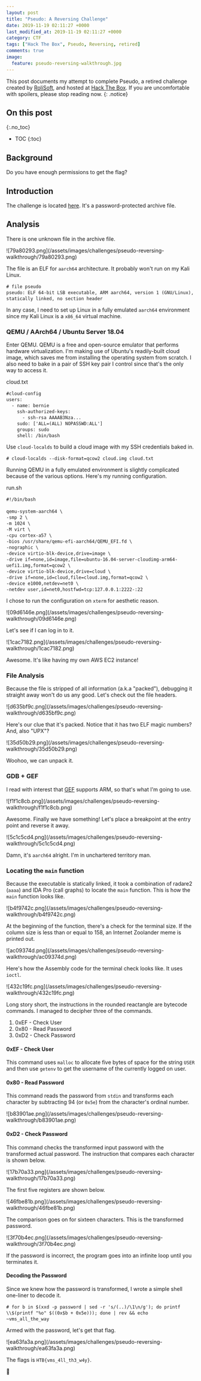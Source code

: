 ```yaml
---
layout: post
title: "Pseudo: A Reversing Challenge"
date: 2019-11-19 02:11:27 +0000
last_modified_at: 2019-11-19 02:11:27 +0000
category: CTF
tags: ["Hack The Box", Pseudo, Reversing, retired]
comments: true
image:
  feature: pseudo-reversing-walkthrough.jpg
---
```


This post documents my attempt to complete Pseudo, a retired challenge created by [RoliSoft][1], and hosted at [Hack The Box][2]. If you are uncomfortable with spoilers, please stop reading now.
{: .notice}

<!--more-->

## On this post
{:.no_toc}

* TOC
{:toc}

## Background

Do you have enough permissions to get the flag?

## Introduction

The challenge is located [here](https://www.hackthebox.eu/home/challenges/download/18). It\'s a password-protected archive file.

## Analysis

There is one unknown file in the archive file.

<a class="image-popup">
![79a80293.png](/assets/images/challenges/pseudo-reversing-walkthrough/79a80293.png)
</a>

The file is an ELF for `aarch64` architecture. It probably won't run on my Kali Linux.

```
# file pseudo
pseudo: ELF 64-bit LSB executable, ARM aarch64, version 1 (GNU/Linux), statically linked, no section header
```

In any case, I need to set up Linux in a fully emulated `aarch64` environment since my Kali Linux is a `x86_64` virtual machine.

### QEMU / AArch64 / Ubuntu Server 18.04

Enter QEMU. QEMU is a free and open-source emulator that performs hardware virtualization. I'm making use of Ubuntu's readily-built cloud image, which saves me from installing the operating system from scratch. I also need to bake in a pair of SSH key pair I control since that's the only way to access it.

<div class="filename"><span>cloud.txt</span></div>

```
#cloud-config
users:
  - name: bernie
    ssh-authorized-keys:
      - ssh-rsa AAAAB3Nza...
    sudo: ['ALL=(ALL) NOPASSWD:ALL']
    groups: sudo
    shell: /bin/bash
```

Use `cloud-localds` to build a cloud image with my SSH credentials baked in.

```
# cloud-localds --disk-format=qcow2 cloud.img cloud.txt
```

Running QEMU in a fully emulated environment is slightly complicated because of the various options. Here's my running configuration.

<div class="filename"><span>run.sh</span></div>

```
#!/bin/bash

qemu-system-aarch64 \
-smp 2 \
-m 1024 \
-M virt \
-cpu cortex-a57 \
-bios /usr/share/qemu-efi-aarch64/QEMU_EFI.fd \
-nographic \
-device virtio-blk-device,drive=image \
-drive if=none,id=image,file=ubuntu-16.04-server-cloudimg-arm64-uefi1.img,format=qcow2 \
-device virtio-blk-device,drive=cloud \
-drive if=none,id=cloud,file=cloud.img,format=qcow2 \
-device e1000,netdev=net0 \
-netdev user,id=net0,hostfwd=tcp:127.0.0.1:2222-:22
```

I chose to run the configuration on `xterm` for aesthetic reason.

<a class="image-popup">
![09d6146e.png](/assets/images/challenges/pseudo-reversing-walkthrough/09d6146e.png)
</a>

Let's see if I can log in to it.

<a class="image-popup">
![1cac7182.png](/assets/images/challenges/pseudo-reversing-walkthrough/1cac7182.png)
</a>

Awesome. It\'s like having my own AWS EC2 instance!

### File Analysis

Because the file is stripped of all information (a.k.a "packed"), debugging it straight away won't do us any good. Let's check out the file headers.

<a class="image-popup">
![d635bf9c.png](/assets/images/challenges/pseudo-reversing-walkthrough/d635bf9c.png)
</a>

Here's our clue that it's packed. Notice that it has two ELF magic numbers? And, also "UPX"?

<a class="image-popup">
![35d50b29.png](/assets/images/challenges/pseudo-reversing-walkthrough/35d50b29.png)
</a>

Woohoo, we can unpack it.

### GDB + GEF

I read with interest that [GEF](https://github.com/hugsy/gef) supports ARM, so that's what I'm going to use.

<a class="image-popup">
![f1f1c8cb.png](/assets/images/challenges/pseudo-reversing-walkthrough/f1f1c8cb.png)
</a>

Awesome. Finally we have something! Let's place a breakpoint at the entry point and reverse it away.

<a class="image-popup">
![5c1c5cd4.png](/assets/images/challenges/pseudo-reversing-walkthrough/5c1c5cd4.png)
</a>

Damn, it's `aarch64` alright. I'm in unchartered territory man.

### Locating the `main` function

Because the executable is statically linked, it took a combination of radare2 (`aaaa`) and IDA Pro (call graphs) to locate the `main` function. This is how the `main` function looks like.

<a class="image-popup">
![b4f9742c.png](/assets/images/challenges/pseudo-reversing-walkthrough/b4f9742c.png)
</a>

At the beginning of the function, there's a check for the terminal size. If the column size is less than or equal to 158, an Internet Zoolander meme is printed out.

<a class="image-popup">
![ac09374d.png](/assets/images/challenges/pseudo-reversing-walkthrough/ac09374d.png)
</a>

Here's how the Assembly code for the terminal check looks like. It uses `ioctl`.

<a class="image-popup">
![432c19fc.png](/assets/images/challenges/pseudo-reversing-walkthrough/432c19fc.png)
</a>

Long story short, the instructions in the rounded reactangle are bytecode commands. I managed to decipher three of the commands.

1. 0xEF - Check User
2. 0x80 - Read Password
3. 0xD2 - Check Password

#### 0xEF - Check User

This command uses `malloc` to allocate five bytes of space for the string `USER` and then use `getenv` to get the username of the currently logged on user.

#### 0x80 - Read Password

This command reads the password from `stdin` and transforms each character by subtracting 94 (or `0x5e`) from the character's ordinal number.

<a class="image-popup">
![b83901ae.png](/assets/images/challenges/pseudo-reversing-walkthrough/b83901ae.png)
</a>

#### 0xD2 - Check Password

This command checks the transformed input password with the transformed actual password. The instruction that compares each character is shown below.

<a class="image-popup">
![17b70a33.png](/assets/images/challenges/pseudo-reversing-walkthrough/17b70a33.png)
</a>

The first five registers are shown below.

<a class="image-popup">
![46fbe81b.png](/assets/images/challenges/pseudo-reversing-walkthrough/46fbe81b.png)
</a>

The comparison goes on for sixteen characters. This is the transformed password.

<a class="image-popup">
![3f70b4ec.png](/assets/images/challenges/pseudo-reversing-walkthrough/3f70b4ec.png)
</a>

If the password is incorrect, the program goes into an infinite loop until you terminates it.

#### Decoding the Password

Since we knew how the password is transformed, I wrote a simple shell one-liner to decode it.

```
# for b in $(xxd -p password | sed -r 's/(..)/\1\n/g'); do printf \\$(printf "%o" $((0x$b + 0x5e))); done | rev && echo
~vms_all_the_way
```

Armed with the password, let's get that flag.

<a class="image-popup">
![ea63fa3a.png](/assets/images/challenges/pseudo-reversing-walkthrough/ea63fa3a.png)
</a>

The flags is `HTB{vms_4ll_th3_w4y}`.

:dancer:

[1]: https://www.hackthebox.eu/home/users/profile/1178
[2]: https://www.hackthebox.eu/
